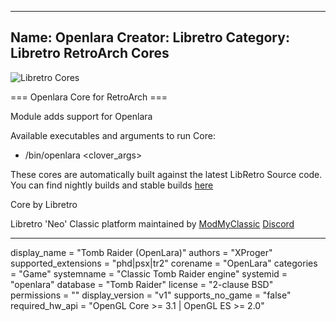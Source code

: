 -----------------------
Name: Openlara
Creator: Libretro
Category: Libretro RetroArch Cores
-----------------------
![Libretro Cores](https://modmyclassic.com/wp-content/uploads/2020/06/LibRetroNeoCoresSmall.png)

=== Openlara Core for RetroArch ===

Module adds support for Openlara

Available executables and arguments to run Core:
- /bin/openlara <rom> <clover_args>

These cores are automatically built against the latest LibRetro Source code. You can find nightly builds and stable builds [here](https://modmyclassic.com/hmodcores)

Core by Libretro

Libretro 'Neo' Classic platform maintained by [ModMyClassic](https://modmyclassic.com) [Discord](https://modmyclassic.com/discord)

-----------------------

display_name = "Tomb Raider (OpenLara)"
authors = "XProger"
supported_extensions = "phd|psx|tr2"
corename = "OpenLara"
categories = "Game"
systemname = "Classic Tomb Raider engine"
systemid = "openlara"
database = "Tomb Raider"
license = "2-clause BSD"
permissions = ""
display_version = "v1"
supports_no_game = "false"
required_hw_api = "OpenGL Core >= 3.1 | OpenGL ES >= 2.0"
